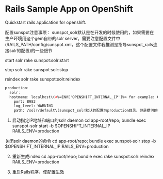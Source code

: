 # Rails Sample App on OpenShift #
Quickstart rails application for openshift.


配置sunspot注意事项：
sunspot_solr默认是在开发的时候使用的，如果需要在生产环境用这个gem自带的solr server，需要注意配置文件中(RAILS_PATH/config/sunspot.xml，这个配置文件我推测是指导sunspot_rails连接solr的配置)的一些细节

start solr
rake sunspot:solr:start

stop solr
rake sunspot:solr:stop

reindex solr
rake sunspot:solr:reindex


```xml
production:
  solr:
  hostname: localhost\(<%=ENV['OPENSHIFT_INTERNAL_IP']%> for example: OPENSHIFT_RUBY_IP 如果在openshift上使用sunspot，此处一定要改变为openshift允许使用的内部IP，env | grep IP 得到的\)
    port: 8983
    log_level: WARNING
    path: /solr/default\(sunspot_solr默认的配置为production目录，但是提供的只有default目录。。。网上有人说坑die，我＋1吧\)
```

1. 启动指定IP地址和端口的solr daemon
cd app-root/repo; bundle exec sunspot-solr start -b $OPENSHIFT_INTERNAL_IP RAILS_ENV=production

关闭solr daemon的命令
cd app-root/repo; bundle exec sunspot-solr stop -b $OPENSHIFT_INTERNAL_IP RAILS_ENV=production

2. 重新生成index
cd app-root/repo; bundle exec rake sunspot:solr:reindex RAILS_ENV=production

3. 重启Rails程序，使配置生效

